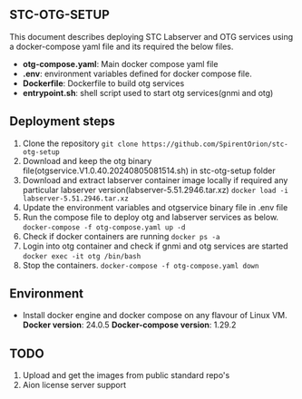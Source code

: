 ## STC-OTG-SETUP

This document describes deploying STC Labserver and OTG services using a docker-compose yaml file and its required the below files.

  - **otg-compose.yaml**: Main docker compose yaml file 
  - **.env**: environment variables defined for docker compose file.
  - **Dockerfile**: Dockerfile to build otg services
  - **entrypoint.sh**: shell script used to start otg services(gnmi and otg) 
 
## Deployment steps
 1. Clone the repository
      `git clone https://github.com/SpirentOrion/stc-otg-setup`
 2. Download and keep the otg binary file(otgservice.V1.0.40.20240805081514.sh) in stc-otg-setup folder
 3. Download and extract labserver container image locally if required any particular labserver version(labserver-5.51.2946.tar.xz)
      `docker load -i labserver-5.51.2946.tar.xz`
 4. Update the environment variables and otgservice binary file in .env file
 5. Run the compose file to deploy otg and labserver services as below.
      `docker-compose -f otg-compose.yaml up -d`
 6. Check if docker containers are running
      `docker ps -a`
 7. Login into otg container and check if gnmi and otg services are started       
      `docker exec -it otg /bin/bash`
 8. Stop the containers.
      `docker-compose -f otg-compose.yaml down`
 
## Environment  
  - Install docker engine and docker compose on any flavour of Linux VM.
      **Docker version**: 24.0.5
      **Docker-compose version**: 1.29.2  
  
## TODO
 1. Upload and get the images from public standard repo's
 2. Aion license server support
 
